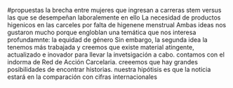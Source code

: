 #propuestas
la brecha entre mujeres que ingresan a carreras stem versus las que se desempeñan laboralemente en ello
La necesidad de productos higenicos en las carceles por falta de higenene menstrual 
Ambas ideas nos gustaron mucho porque engloblan una temática que nos interesa profundamnte: la equidad de género 
Sin embargo, la segunda idea la tenemos más trabajada y creemos que existe material atingente, actualizado e inovador para llevar la invetsigación a cabo. contamos con el indorma de Red de Acción Carcelaria.
creeemos que hay grandes posibilidades de encontrar historias. 
nuestra hipótisis es que la noticia estará en la comparación con cifras internacionales
